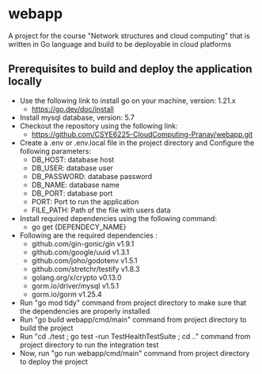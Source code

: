 
# webapp

A project for the course "Network structures and cloud computing" that is written in Go language and build to be deployable in cloud platforms


## Prerequisites to build and deploy the application locally

- Use the following link to install go on your machine, version: 1.21.x
    - https://go.dev/doc/install
- Install mysql database, version: 5.7
- Checkout the repository using the following link:
    - https://github.com/CSYE6225-CloudComputing-Pranay/webapp.git
- Create a .env or .env.local file in the project directory and Configure the following parameters:
    - DB_HOST: database host
    - DB_USER: database user
    - DB_PASSWORD: database password
    - DB_NAME: database name
    - DB_PORT: database port
    - PORT: Port to run the application
    - FILE_PATH: Path of the file with users data
- Install required dependencies using the following command:
    - go get {DEPENDECY_NAME}
- Following are the required dependencies :
    - github.com/gin-gonic/gin v1.9.1
    - github.com/google/uuid v1.3.1
    - github.com/joho/godotenv v1.5.1
    - github.com/stretchr/testify v1.8.3
    - golang.org/x/crypto v0.13.0
    - gorm.io/driver/mysql v1.5.1
    - gorm.io/gorm v1.25.4
- Run "go mod tidy" command from project directory to make sure that the dependencies are properly installed
- Run "go build webapp/cmd/main" command from project directory to build the project
- Run "cd ./test ; go test -run TestHealthTestSuite ; cd .." command from project directory to run the integration test
- Now, run "go run webapp/cmd/main" command from project directory to deploy the project

